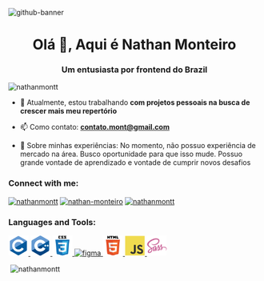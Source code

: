 ![github-banner](https://user-images.githubusercontent.com/87106760/196279992-eda22098-77fb-434f-91b3-9278f728a36d.png)

 <h1 align="center">Olá 👋, Aqui é Nathan Monteiro</h1>
<h3 align="center">Um entusiasta por frontend do Brazil</h3>

<p align="left"> <img src="https://komarev.com/ghpvc/?username=nathanmontt&label=Profile%20views&color=0e75b6&style=flat" alt="nathanmontt" /> </p>

- 🔭 Atualmente, estou trabalhando **com projetos pessoais na busca de crescer mais meu repertório**

- 📫 Como contato: **contato.mont@gmail.com**

- 📄 Sobre minhas experiências: No momento, não possuo experiência de mercado na área. Busco oportunidade para que isso mude. Possuo grande vontade de aprendizado e vontade de cumprir novos desafios

<h3 align="left">Connect with me:</h3>
<p align="left">
<a href="https://twitter.com/nathanmontt" target="blank"><img align="center" src="https://raw.githubusercontent.com/rahuldkjain/github-profile-readme-generator/master/src/images/icons/Social/twitter.svg" alt="nathanmontt" height="30" width="40" /></a>
<a href="https://linkedin.com/in/nathan-monteiro" target="blank"><img align="center" src="https://raw.githubusercontent.com/rahuldkjain/github-profile-readme-generator/master/src/images/icons/Social/linked-in-alt.svg" alt="nathan-monteiro" height="30" width="40" /></a>
<a href="https://instagram.com/nathanmontt" target="blank"><img align="center" src="https://raw.githubusercontent.com/rahuldkjain/github-profile-readme-generator/master/src/images/icons/Social/instagram.svg" alt="nathanmontt" height="30" width="40" /></a>
</p>

<h3 align="left">Languages and Tools:</h3>
<p align="left"> <a href="https://www.cprogramming.com/" target="_blank" rel="noreferrer"> <img src="https://raw.githubusercontent.com/devicons/devicon/master/icons/c/c-original.svg" alt="c" width="40" height="40"/> </a> <a href="https://www.w3schools.com/cpp/" target="_blank" rel="noreferrer"> <img src="https://raw.githubusercontent.com/devicons/devicon/master/icons/cplusplus/cplusplus-original.svg" alt="cplusplus" width="40" height="40"/> </a> <a href="https://www.w3schools.com/css/" target="_blank" rel="noreferrer"> <img src="https://raw.githubusercontent.com/devicons/devicon/master/icons/css3/css3-original-wordmark.svg" alt="css3" width="40" height="40"/> </a> <a href="https://www.figma.com/" target="_blank" rel="noreferrer"> <img src="https://www.vectorlogo.zone/logos/figma/figma-icon.svg" alt="figma" width="40" height="40"/> </a> <a href="https://www.w3.org/html/" target="_blank" rel="noreferrer"> <img src="https://raw.githubusercontent.com/devicons/devicon/master/icons/html5/html5-original-wordmark.svg" alt="html5" width="40" height="40"/> </a> <a href="https://developer.mozilla.org/en-US/docs/Web/JavaScript" target="_blank" rel="noreferrer"> <img src="https://raw.githubusercontent.com/devicons/devicon/master/icons/javascript/javascript-original.svg" alt="javascript" width="40" height="40"/> </a> <a href="https://sass-lang.com" target="_blank" rel="noreferrer"> <img src="https://raw.githubusercontent.com/devicons/devicon/master/icons/sass/sass-original.svg" alt="sass" width="40" height="40"/> </a> </p>

<p>&nbsp;<img align="center" src="https://github-readme-stats.vercel.app/api?username=nathanmontt&show_icons=true&locale=en" alt="nathanmontt" /></p>
